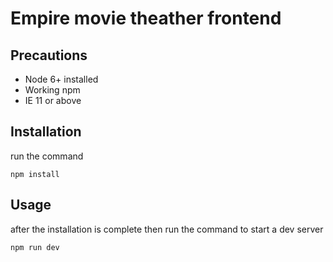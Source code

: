 # Empire movie theather frontend


## Precautions

* Node 6+ installed
* Working npm
* IE 11 or above


## Installation

run the command 

``` npm install ```

## Usage

after the installation is complete
then run the command to start a dev server

``` npm run dev ```
